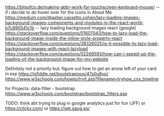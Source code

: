 https://bitsofco.de/making-abbr-work-for-touchscreen-keyboard-mouse/ -- if i decide to do hover over for the icons in About Me
https://medium.com/@asher.cassetto.cohen/lazy-loading-images-background-images-components-and-modules-in-the-react-world-b7c890541c1b
-- lazy loading background images react (google)
https://stackoverflow.com/questions/51607043/how-to-lazy-load-the-background-image-inside-the-inline-style-property-react
https://stackoverflow.com/questions/38326025/is-it-possible-to-lazy-load-background-images-with-react-lazyload
https://stackoverflow.com/questions/52269593/how-can-i-speed-up-the-loading-of-the-background-image-for-my-website

Definitely not a priority but: figure out how to get an arrow left of your card in exp
https://jsfiddle.net/bootstrapious/47s0u6yp/
https://www.w3schools.com/howto/tryit.asp?filename=tryhow_css_timeline

for Projects:
data-filter - bootstrap
https://www.w3schools.com/bootstrap/bootstrap_filters.asp

TODO: think abt trying to plug in google analytics just for fun (JFF)
or https://clicky.com/
or https://get.gaug.es/
